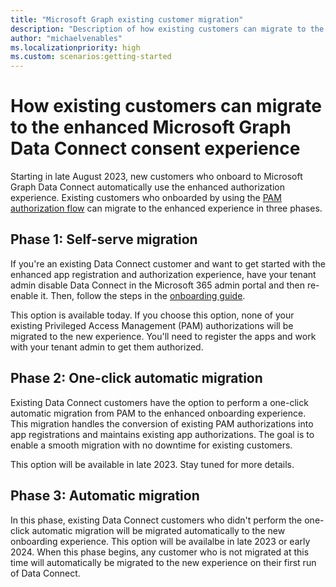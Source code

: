 ```yaml
---
title: "Microsoft Graph existing customer migration"
description: "Description of how existing customers can migrate to the enhanced Microsoft Graph Data Connect consent experience"
author: "michaelvenables"
ms.localizationpriority: high
ms.custom: scenarios:getting-started
---
```


# How existing customers can migrate to the enhanced Microsoft Graph Data Connect consent experience

Starting in late August 2023, new customers who onboard to Microsoft Graph Data Connect automatically use the enhanced authorization experience. Existing customers who onboarded by using the [PAM authorization flow](./data-connect-pam.md) can migrate to the enhanced experience in three phases.

## Phase 1: Self-serve migration

<!-- Date changed to "August 2023" and once the release goes out fully, we can add a quick change to add the exact date. -->

If you're an existing Data Connect customer and want to get started with the enhanced app registration and authorization experience, have your tenant admin disable Data Connect in the Microsoft 365 admin portal and then re-enable it. Then, follow the steps in the [onboarding guide](./onboarding-experience-overview.md).

This option is available today. If you choose this option, none of your existing Privileged Access Management (PAM) authorizations will be migrated to the new experience. You'll need to register the apps and work with your tenant admin to get them authorized.

## Phase 2: One-click automatic migration

Existing Data Connect customers have the option to perform a one-click automatic migration from PAM to the enhanced onboarding experience. This migration handles the conversion of existing PAM authorizations into app registrations and maintains existing app authorizations. The goal is to enable a smooth migration with no downtime for existing customers.

This option will be available in late 2023. Stay tuned for more details.

## Phase 3: Automatic migration

In this phase, existing Data Connect customers who didn't perform the one-click automatic migration will be migrated automatically to the new onboarding experience. This option will be availalbe in late 2023 or early 2024. When this phase begins, any customer who is not migrated at this time will automatically be migrated to the new experience on their first run of Data Connect.
